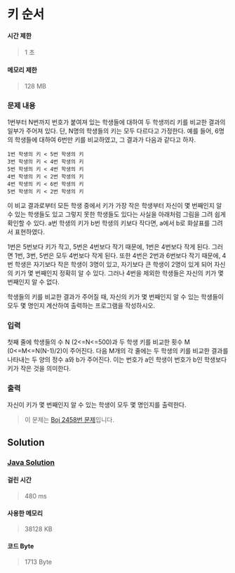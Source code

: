 # 키 순서


#### 시간 제한


> 1 초


#### 메모리 제한


> 128 MB


### 문제 내용


1번부터 N번까지 번호가 붙여져 있는 학생들에 대하여 두 학생끼리 키를 비교한 결과의 일부가 주어져 있다. 단, N명의 학생들의 키는 모두 다르다고 가정한다. 예를 들어, 6명의 학생들에 대하여 6번만 키를 비교하였고, 그 결과가 다음과 같다고 하자. 


	1번 학생의 키 < 5번 학생의 키
	3번 학생의 키 < 4번 학생의 키
	5번 학생의 키 < 4번 학생의 키
	4번 학생의 키 < 2번 학생의 키
	4번 학생의 키 < 6번 학생의 키
	5번 학생의 키 < 2번 학생의 키


이 비교 결과로부터 모든 학생 중에서 키가 가장 작은 학생부터 자신이 몇 번째인지 알 수 있는 학생들도 있고 그렇지 못한 학생들도 있다는 사실을 아래처럼 그림을 그려 쉽게 확인할 수 있다. a번 학생의 키가 b번 학생의 키보다 작다면, a에서 b로 화살표를 그려서 표현하였다. 



1번은 5번보다 키가 작고, 5번은 4번보다 작기 때문에, 1번은 4번보다 작게 된다. 그러면 1번, 3번, 5번은 모두 4번보다 작게 된다. 또한 4번은 2번과 6번보다 작기 때문에, 4번 학생은 자기보다 작은 학생이 3명이 있고, 자기보다 큰 학생이 2명이 있게 되어 자신의 키가 몇 번째인지 정확히 알 수 있다. 그러나 4번을 제외한 학생들은 자신의 키가 몇 번째인지 알 수 없다. 

학생들의 키를 비교한 결과가 주어질 때, 자신의 키가 몇 번째인지 알 수 있는 학생들이 모두 몇 명인지 계산하여 출력하는 프로그램을 작성하시오.


### 입력


첫째 줄에 학생들의 수 N (2<=N<=500)과 두 학생 키를 비교한 횟수 M (0<=M<=N(N-1)/2)이 주어진다. 다음 M개의 각 줄에는 두 학생의 키를 비교한 결과를 나타내는 두 양의 정수 a와 b가 주어진다. 이는 번호가 a인 학생이 번호가 b인 학생보다 키가 작은 것을 의미한다.


### 출력


자신이 키가 몇 번째인지 알 수 있는 학생이 모두 몇 명인지를 출력한다.


> 이 문제는 [Boj 2458번 문제](https://www.acmicpc.net/problem/2458)입니다.


## Solution


### [Java Solution](./main.java)


#### 걸린 시간


> 480 ms


#### 사용한 메모리


> 38128 KB


#### 코드 Byte


> 1713 Byte
